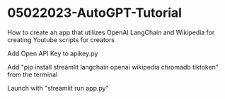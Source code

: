 # 05022023-AutoGPT-Tutorial

How to create an app that utilizes OpenAI LangChain and Wikipedia for creating Youtube scripts for creators

Add Open API Key to apikey.py

Add "pip install streamlit langchain openai wikipedia chromadb tiktoken" from the terminal

Launch with "streamlit run app.py"
